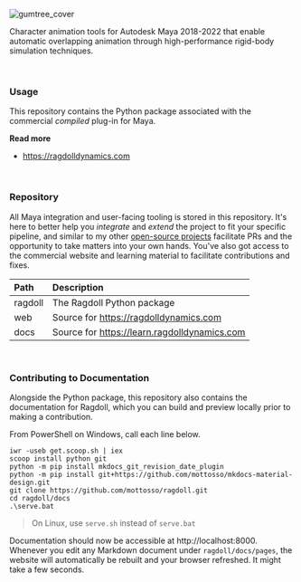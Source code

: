 ![gumtree_cover](https://user-images.githubusercontent.com/2152766/104089559-f6c2c200-5267-11eb-8297-67552c8f6aeb.png)

Character animation tools for Autodesk Maya 2018-2022 that enable automatic overlapping animation through high-performance rigid-body simulation techniques. 

<br>

### Usage

This repository contains the Python package associated with the commercial *compiled* plug-in for Maya.

**Read more**

-  https://ragdolldynamics.com

<br>

### Repository

All Maya integration and user-facing tooling is stored in this repository. It's here to better help you *integrate* and *extend* the project to fit your specific pipeline, and similar to my other [open-source projects](https://mottosso.com) facilitate PRs and the opportunity to take matters into your own hands. You've also got access to the commercial website and learning material to facilitate contributions and fixes.

| Path    | Description
|:--------|:------------
| ragdoll | The Ragdoll Python package
| web     | Source for https://ragdolldynamics.com
| docs    | Source for https://learn.ragdolldynamics.com

<br>

### Contributing to Documentation

Alongside the Python package, this repository also contains the documentation for Ragdoll, which you can build and preview locally prior to making a contribution.

From PowerShell on Windows, call each line below.

```pwsh
iwr -useb get.scoop.sh | iex
scoop install python git
python -m pip install mkdocs_git_revision_date_plugin
python -m pip install git+https://github.com/mottosso/mkdocs-material-design.git
git clone https://github.com/mottosso/ragdoll.git
cd ragdoll/docs
.\serve.bat
```

> On Linux, use `serve.sh` instead of `serve.bat`

Documentation should now be accessible at http://localhost:8000. Whenever you edit any Markdown document under `ragdoll/docs/pages`, the website will automatically be rebuilt and your browser refreshed. It might take a few seconds.
